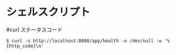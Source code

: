 # シェルスクリプト

#curl ステータスコード

```
$ curl -s http://localhost:8080/app/health -o /dev/null -w '%{http_code}\n'
```